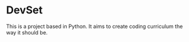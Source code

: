 # DevSet
This is a project based in Python. 
It aims to create coding curriculum the way it should be.

